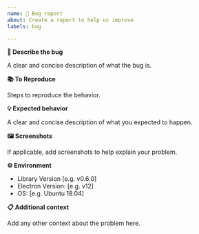 ```yaml
---
name: 🐛 Bug report
about: Create a report to help us improve
labels: bug

---
```


**🐞 Describe the bug**

A clear and concise description of what the bug is.

**📚 To Reproduce**

Steps to reproduce the behavior.

**💡 Expected behavior**

A clear and concise description of what you expected to happen.

**🖼️ Screenshots**

If applicable, add screenshots to help explain your problem.

**⚙️ Environment**
- Library Version [e.g. v0.6.0]
- Electron Version: [e.g. v12]
- OS: [e.g. Ubuntu 18.04]

**📋 Additional context**

Add any other context about the problem here.
